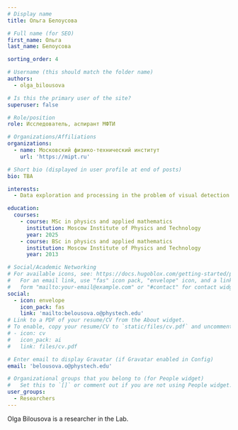 ```yaml
---
# Display name
title: Ольга Белоусова

# Full name (for SEO)
first_name: Ольга
last_name: Белоусова

sorting_order: 4

# Username (this should match the folder name)
authors:
  - olga_bilousova

# Is this the primary user of the site?
superuser: false

# Role/position
role: Исследователь, аспирант МФТИ

# Organizations/Affiliations
organizations:
  - name: Московский физико-технический институт
    url: 'https://mipt.ru'

# Short bio (displayed in user profile at end of posts)
bio: TBA

interests:
  - Data exploration and processing in the problem of visual detection of floating marine litter.

education:
  courses:
    - course: MSc in physics and applied mathematics
      institution: Moscow Institute of Physics and Technology
      year: 2025
    - course: BSc in physics and applied mathematics
      institution: Moscow Institute of Physics and Technology
      year: 2013

# Social/Academic Networking
# For available icons, see: https://docs.hugoblox.com/getting-started/page-builder/#icons
#   For an email link, use "fas" icon pack, "envelope" icon, and a link in the
#   form "mailto:your-email@example.com" or "#contact" for contact widget.
social:
  - icon: envelope
    icon_pack: fas
    link: 'mailto:belousova.o@phystech.edu'
# Link to a PDF of your resume/CV from the About widget.
# To enable, copy your resume/CV to `static/files/cv.pdf` and uncomment the lines below.
# - icon: cv
#   icon_pack: ai
#   link: files/cv.pdf

# Enter email to display Gravatar (if Gravatar enabled in Config)
email: 'belousova.o@phystech.edu'

# Organizational groups that you belong to (for People widget)
#   Set this to `[]` or comment out if you are not using People widget.
user_groups:
  - Researchers
---
```


Olga Bilousova is a researcher in the Lab.